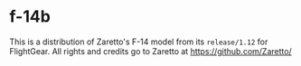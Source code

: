 # f-14b
This is a distribution of Zaretto's F-14 model from its `release/1.12` for FlightGear. All rights and credits go to Zaretto at https://github.com/Zaretto/

